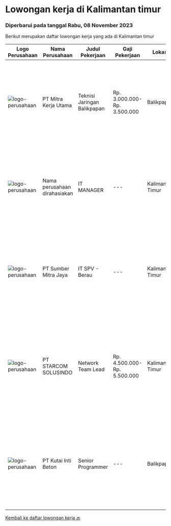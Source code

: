 
  # Lowongan kerja di Kalimantan timur

  ### Diperbarui pada tanggal Rabu, 08 November 2023

  Berikut merupakan daftar lowongan kerja yang ada di Kalimantan timur

  |Logo Perusahaan | Nama Perusahaan | Judul Pekerjaan | Gaji Pekerjaan | Lokasi | Deskripsi | Tanggal diunggah | Pranala |
  | -------------- | --------------- | --------------- | --------- | --------- | -------------- | ------- | ----------- |
  |![logo-perusahaan](https://image-service-cdn.seek.com.au/69d81c490d2371642ca2c0cace747efd527541cf/ee4dce1061f3f616224767ad58cb2fc751b8d2dc)|PT Mitra Kerja Utama|Teknisi Jaringan Balikpapan|Rp. 3.000.000-Rp. 3.500.000|Balikpapan|PT. Mitra Kerja Utama merupakan perusahaan yang bergerak di bidang Recruitment Consultant, saat ini salah satu klien kami yang bergerak di bidang...|Kamis, 02 November 2023|https://www.jobstreet.co.id/id/job/teknisi-jaringan-balikpapan-4517345?token=0~c57ad4c9-54c2-4898-8393-7d62bd336580&sectionRank=1&jobId=jobstreet-id-job-4517345|
|![logo-perusahaan](https://i.ibb.co/sqvTCh9/112815900-stock-vector-no-image-available-icon-flat-vector.webp)|Nama perusahaan dirahasiakan|IT MANAGER|---|Kalimantan Timur|Job Sumarry :The IT Manager is a pivotal role responsible for overseeing the organization's information technology infrastructure, ensuring that it...|Kamis, 02 November 2023|https://www.jobstreet.co.id/id/job/it-manager-4516435?token=0~c57ad4c9-54c2-4898-8393-7d62bd336580&sectionRank=2&jobId=jobstreet-id-job-4516435|
|![logo-perusahaan](https://image-service-cdn.seek.com.au/f0ba1595e90ec5243d43e958e1c29680e7a44894/ee4dce1061f3f616224767ad58cb2fc751b8d2dc)|PT Sumber Mitra Jaya|IT SPV - Berau|---|Kalimantan Timur|Requirement: Candidate must possess at least Diploma/ Bachelor’s degree in Information Technology/IT Engineering/ IT related field. Required...|Minggu, 22 Oktober 2023|https://www.jobstreet.co.id/id/job/it-spv-berau-4506034?token=0~c57ad4c9-54c2-4898-8393-7d62bd336580&sectionRank=3&jobId=jobstreet-id-job-4506034|
|![logo-perusahaan](https://image-service-cdn.seek.com.au/761baf4bdf0721a0121a85d980566a284eba1101/ee4dce1061f3f616224767ad58cb2fc751b8d2dc)|PT STARCOM SOLUSINDO|Network Team Lead|Rp. 4.500.000-Rp. 5.500.000|Kalimantan Timur|Tanggung Jawab Utama: Pemimpinan dan Manajemen Tim: Mengelola dan memimpin tim teknisi jaringan. Menetapkan tujuan dan target tim, serta memastikan...|Kamis, 12 Oktober 2023|https://www.jobstreet.co.id/id/job/network-team-lead-4496909?token=0~c57ad4c9-54c2-4898-8393-7d62bd336580&sectionRank=4&jobId=jobstreet-id-job-4496909|
|![logo-perusahaan](https://i.ibb.co/sqvTCh9/112815900-stock-vector-no-image-available-icon-flat-vector.webp)|PT Kutai Inti Beton|Senior Programmer|---|Balikpapan|Deskripsi: Memiliki Komunikasi yang baik Memiliki pengetahuan dibidang ASP.Net Webform, Sql Server dan full-stack developer Memiliki keterampilan...|Jumat, 13 Oktober 2023|https://www.jobstreet.co.id/id/job/senior-programmer-4498311?token=0~c57ad4c9-54c2-4898-8393-7d62bd336580&sectionRank=5&jobId=jobstreet-id-job-4498311|


  [Kembali ke daftar lowongan kerja 🔙](../README.md#daftar-lowongan-kerja)
  